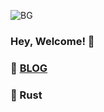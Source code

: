 ![BG](https://s1.ax1x.com/2020/07/20/Uh5XSx.jpg)

### Hey, Welcome! 👋

### 💬 [BLOG](http://www.taohan.xyz)

### 🌱 Rust

<!--
**DreamSaddle/DreamSaddle** is a ✨ _special_ ✨ repository because its `README.md` (this file) appears on your GitHub profile.

Here are some ideas to get you started:

- 🔭 I’m currently working on ...
- 🌱 I’m currently learning ...
- 👯 I’m looking to collaborate on ...
- 🤔 I’m looking for help with ...
- 💬 Ask me about ...
- 📫 How to reach me: ...
- 😄 Pronouns: ...
- ⚡ Fun fact: ...
-->